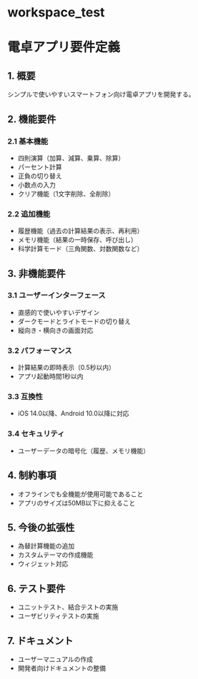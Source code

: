 # workspace_test
# 電卓アプリ要件定義

## 1. 概要
シンプルで使いやすいスマートフォン向け電卓アプリを開発する。

## 2. 機能要件

### 2.1 基本機能
- 四則演算（加算、減算、乗算、除算）
- パーセント計算
- 正負の切り替え
- 小数点の入力
- クリア機能（1文字削除、全削除）

### 2.2 追加機能
- 履歴機能（過去の計算結果の表示、再利用）
- メモリ機能（結果の一時保存、呼び出し）
- 科学計算モード（三角関数、対数関数など）

## 3. 非機能要件

### 3.1 ユーザーインターフェース
- 直感的で使いやすいデザイン
- ダークモードとライトモードの切り替え
- 縦向き・横向きの画面対応

### 3.2 パフォーマンス
- 計算結果の即時表示（0.5秒以内）
- アプリ起動時間1秒以内

### 3.3 互換性
- iOS 14.0以降、Android 10.0以降に対応

### 3.4 セキュリティ
- ユーザーデータの暗号化（履歴、メモリ機能）

## 4. 制約事項
- オフラインでも全機能が使用可能であること
- アプリのサイズは50MB以下に抑えること

## 5. 今後の拡張性
- 為替計算機能の追加
- カスタムテーマの作成機能
- ウィジェット対応

## 6. テスト要件
- ユニットテスト、結合テストの実施
- ユーザビリティテストの実施

## 7. ドキュメント
- ユーザーマニュアルの作成
- 開発者向けドキュメントの整備
